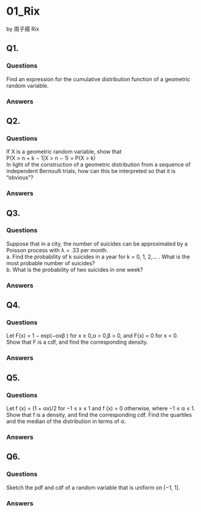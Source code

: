 # 01_Rix

by 周子揚 Rix

## Q1. 

### Questions 

Find an expression for the cumulative distribution function of a geometric random variable.

### Answers



## Q2. 

### Questions 

If X is a geometric random variable, show that  
P(X > n + k − 1|X > n − 1) = P(X > k)  
In light of the construction of a geometric distribution from a sequence of independent Bernoulli trials, how can this be interpreted so that it is “obvious”?

### Answers



## Q3. 

### Questions 

Suppose that in a city, the number of suicides can be approximated by a Poisson process with λ = .33 per month.  
a. Find the probability of k suicides in a year for k = 0, 1, 2,... . What is the most probable number of suicides?  
b. What is the probability of two suicides in one week?

### Answers



## Q4. 

### Questions 

Let F(x) = 1 − exp(−αxβ ) for x ≥ 0,α > 0,β > 0, and F(x) = 0 for x < 0.  
Show that F is a cdf, and find the corresponding density.

### Answers



## Q5. 

### Questions 

Let f (x) = (1 + αx)/2 for −1 ≤ x ≤ 1 and f (x) = 0 otherwise, where −1 ≤ α ≤ 1. Show that f is a density, and find the corresponding cdf. Find the quartiles and the median of the distribution in terms of α.

### Answers



## Q6. 

### Questions 

Sketch the pdf and cdf of a random variable that is uniform on [−1, 1].

### Answers
